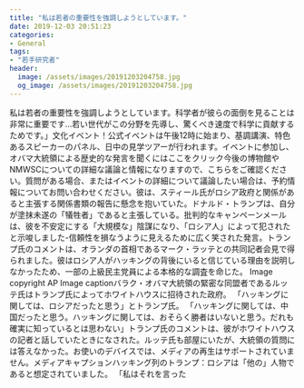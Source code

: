 ```yaml
---
title: "私は若者の重要性を強調しようとしています。"
date: 2019-12-03 20:51:23
categories:
- General
tags:
- "若手研究者"
header:
  image: /assets/images/20191203204758.jpg
  og_image: /assets/images/20191203204758.jpg
---
```


私は若者の重要性を強調しようとしています。科学者が彼らの面倒を見ることは非常に重要です...若い世代がこの分野を先導し、驚くべき速度で科学に貢献するためです。」文化イベント！公式イベントは午後12時に始まり、基調講演、特色あるスピーカーのパネル、日中の見学ツアーが行われます。イベントに参加し、オバマ大統領による歴史的な発言を聞くにはここをクリック今後の博物館やNMWSCについての詳細な議論と情報になりますので、こちらをご確認ください。質問がある場合、またはイベントの詳細について議論したい場合は、予約情報についてお問い合わせください。彼は、スティール氏がロシア政府と関係があると主張する関係書類の報告に懸念を抱いていた。ドナルド・トランプは、自分が塗抹未遂の「犠牲者」であると主張している。批判的なキャンペーンメールは、彼を不安定にする「大規模な」陰謀になり、「ロシア人」によって犯されたと示唆しました-信頼性を損なうように見えるために広く笑された発言。トランプ氏のコメントは、オランダの首相であるマーク・ラッテとの共同記者会見で得られました。彼はロシア人がハッキングの背後にいると信じている理由を説明しなかったため、一部の上級民主党員による本格的な調査を命じた。 Image copyright AP Image captionバラク・オバマ大統領の緊密な同盟者であるルッテ氏はトランプ氏によってホワイトハウスに招待された政府。 「ハッキングに関しては、ロシアだったと思う」とトランプ氏。 「ハッキングに関しては、中国だったと思う。ハッキングに関しては、おそらく勝者はいないと思う。だれも確実に知っているとは思わない」トランプ氏のコメントは、彼がホワイトハウスの記者と話していたときになされた。ルッテ氏も部屋にいたが、大統領の質問には答えなかった。お使いのデバイスでは、メディアの再生はサポートされていません。メディアキャプションハッキング列のトランプ：ロシアは「他の」人物であると想定されていました。 「私はそれを言った
